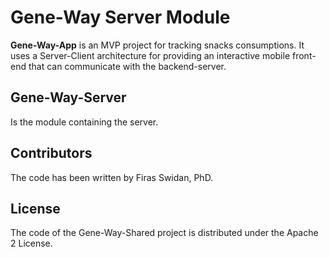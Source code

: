 Gene-Way Server Module
======

**Gene-Way-App** is an MVP project for tracking snacks consumptions. It uses a Server-Client architecture for providing an interactive mobile front-end that can communicate with the backend-server.

## Gene-Way-Server 
Is the module containing the server.


## Contributors
The code has been written by Firas Swidan, PhD.

## License
The code of the Gene-Way-Shared project is distributed under the Apache 2 License.
